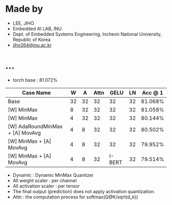 
# Made by
- LEE, JIHO
- Embedded AI LAB, INU 
- Dept. of Embedded Systems Engineering, Incheon National University, Republic of Korea
- jiho264@inu.ac.kr  



# ...
- torch base : 81.072%


| Case Name                       | W   | A   | Attn | GELU   | LN  | Acc @ 1 |
| ------------------------------- | --- | --- | ---- | ------ | --- | ------- |
| Base                            | 32  | 32  | 32   | 32     | 32  | 81.068% |
| [W] MinMax                      | 8   | 32  | 32   | 32     | 32  | 81.058% |
| [W] MinMax                      | 4   | 32  | 32   | 32     | 32  | 80.144% |
| [W] AdaRoundMinMax + [A] MovAvg | 4   | 8   | 32   | 32     | 32  | 80.502% |
| [W] MinMax + [A] MovAvg         | 4   | 8   | 32   | 32     | 32  | 79.952% |
| [W] MinMax + [A] MovAvg         | 4   | 8   | 32   | I-BERT | 32  | 79.514% |


- Dynamic : Dynamic MinMax Quantizer
- All weight scaler : per channel
- All activation scaler : per tensor
- The final output (prediction) does not apply activation quantization.
- Attn : the computation process for softmax(Q@K/sqrt(d_k))